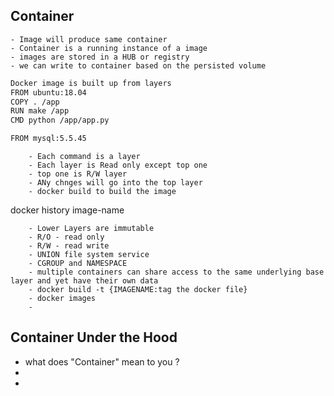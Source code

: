 ## Container
	- Image will produce same container
	- Container is a running instance of a image
	- images are stored in a HUB or registry
	- we can write to container based on the persisted volume

``` bash
Docker image is built up from layers
FROM ubuntu:18.04
COPY . /app
RUN make /app
CMD python /app/app.py

FROM mysql:5.5.45
```
```
	- Each command is a layer
	- Each layer is Read only except top one
	- top one is R/W layer
	- ANy chnges will go into the top layer
	- docker build to build the image
```
docker history image-name
```
	- Lower Layers are immutable
	- R/O - read only
	- R/W - read write
	- UNION file system service
	- CGROUP and NAMESPACE
	- multiple containers can share access to the same underlying base layer and yet have their own data
	- docker build -t {IMAGENAME:tag the docker file}
	- docker images
	-
```

## Container Under the Hood

- what does "Container" mean to you ?
 -
 -
